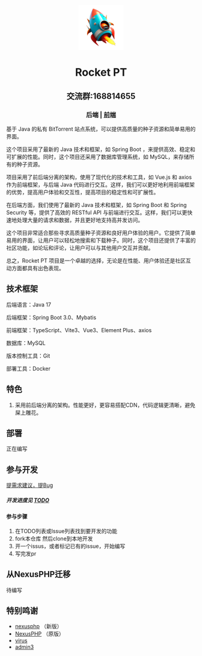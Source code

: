 <div align="center">
  <img alt="Logo" width="120" height="120" src="./pic/logo.png">
  <h1>Rocket PT</h1>
  <h2>交流群:168814655</h2>
  <h3><span>后端 | <a href="https://github.com/PlexPt/rocket-ui">前端</a></span></h3>

</div>


基于 Java 的私有 BitTorrent 站点系统，可以提供高质量的种子资源和简单易用的界面。

这个项目采用了最新的 Java 技术和框架，如 Spring Boot ，来提供高效、稳定和可扩展的性能。同时，这个项目还采用了数据库管理系统，如 MySQL，来存储所有的种子资源。

项目采用了前后端分离的架构，使用了现代化的技术和工具，如 Vue.js 和 axios 作为前端框架，与后端 Java 代码进行交互。这样，我们可以更好地利用前端框架的优势，提高用户体验和交互性，提高项目的稳定性和可扩展性。

在后端方面，我们使用了最新的 Java 技术和框架，如 Spring Boot 和 Spring Security 等，提供了高效的 RESTful API 与前端进行交互。这样，我们可以更快速地处理大量的请求和数据，并且更好地支持高并发访问。

这个项目非常适合那些寻求高质量种子资源和良好用户体验的用户。它提供了简单易用的界面，让用户可以轻松地搜索和下载种子。同时，这个项目还提供了丰富的社区功能，如论坛和评论，让用户可以与其他用户交互并贡献。

总之，Rocket PT 项目是一个卓越的选择，无论是在性能、用户体验还是社区互动方面都具有出色表现。


## 技术框架

后端语言：Java 17

后端框架：Spring Boot 3.0、Mybatis

前端框架：TypeScript、Vite3、Vue3、Element Plus、axios

数据库：MySQL

版本控制工具：Git

部署工具：Docker

## 特色

1. 采用前后端分离的架构。性能更好，更容易搭配CDN，代码逻辑更清晰，避免屎上雕花。


## 部署
正在编写

## 参与开发
[提需求建议，提Bug](https://github.com/PlexPt/rocket-pt/issues/new/choose)

##### 开发进度见 [TODO](./TODO.md)
#### 参与步骤

1. 在TODO列表或Issue列表找到要开发的功能
2. fork本仓库 然后clone到本地开发
3. 开一个issus，或者标记已有的issue，开始编写
4. 写完发pr

## 从NexusPHP迁移

待编写


## 特别鸣谢

- [nexusphp](https://github.com/xiaomlove/nexusphp) （新版）
- [NexusPHP](https://github.com/zjutjh/NexusPHP)  （原版）
- [virus](https://github.com/gaoluhua99/virus)
- [admin3](https://github.com/cjbi/admin3)
